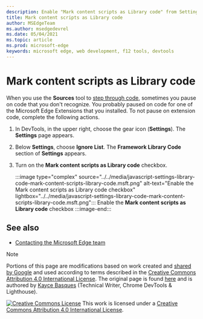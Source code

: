 ```yaml
---
description: Enable "Mark content scripts as Library code" from Settings > Framework Library Code.
title: Mark content scripts as Library code
author: MSEdgeTeam
ms.author: msedgedevrel
ms.date: 05/04/2021
ms.topic: article
ms.prod: microsoft-edge
keywords: microsoft edge, web development, f12 tools, devtools
---
```

<!-- Copyright Kayce Basques

   Licensed under the Apache License, Version 2.0 (the "License");
   you may not use this file except in compliance with the License.
   You may obtain a copy of the License at

       https://www.apache.org/licenses/LICENSE-2.0

   Unless required by applicable law or agreed to in writing, software
   distributed under the License is distributed on an "AS IS" BASIS,
   WITHOUT WARRANTIES OR CONDITIONS OF ANY KIND, either express or implied.
   See the License for the specific language governing permissions and
   limitations under the License.  -->
# Mark content scripts as Library code

When you use the **Sources** tool to [step through code][DevToolsJavascriptStepThroughCode], sometimes you pause on code that you don't recognize.  You probably paused on code for one of the Microsoft Edge Extensions that you installed.  To not pause on extension code, complete the following actions.

1.  In DevTools, in the upper right, choose the gear icon (**Settings**).  The **Settings** page appears.
1.  Below **Settings**, choose **Ignore List**.  The **Framework Library Code** section of **Settings** appears.
1.  Turn on the **Mark content scripts as Library code** checkbox.

    :::image type="complex" source="../../media/javascript-settings-library-code-mark-content-scripts-library-code.msft.png" alt-text="Enable the Mark content scripts as Library code checkbox" lightbox="../../media/javascript-settings-library-code-mark-content-scripts-library-code.msft.png":::
       Enable the **Mark content scripts as Library code** checkbox
    :::image-end:::


<!-- ====================================================================== -->
## See also

*  [Contacting the Microsoft Edge team][Contact]


<!-- ====================================================================== -->
<!-- links -->
[Contact]: ../../../contact.md "Contacting the Microsoft Edge team | Microsoft Edge Developer documentation"
[DevToolsJavascriptStepThroughCode]: ../index.md#step-4-step-through-the-code "Step 4: Step through the code - Get started with debugging JavaScript in Microsoft Edge DevTools | Microsoft Docs"

> [!NOTE]
> Portions of this page are modifications based on work created and [shared by Google][GoogleSitePolicies] and used according to terms described in the [Creative Commons Attribution 4.0 International License][CCA4IL].
> The original page is found [here](https://developers.google.com/web/tools/chrome-devtools/javascript/guides/blackbox-chrome-extension-scripts) and is authored by [Kayce Basques][KayceBasques] \(Technical Writer, Chrome DevTools \& Lighthouse\).

[![Creative Commons License][CCby4Image]][CCA4IL]
This work is licensed under a [Creative Commons Attribution 4.0 International License][CCA4IL].

[CCA4IL]: https://creativecommons.org/licenses/by/4.0
[CCby4Image]: https://i.creativecommons.org/l/by/4.0/88x31.png
[GoogleSitePolicies]: https://developers.google.com/terms/site-policies
[KayceBasques]: https://developers.google.com/web/resources/contributors#kayce-basques
